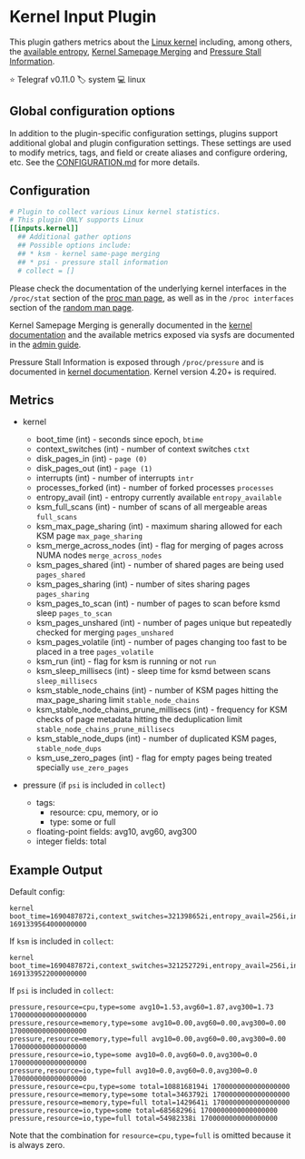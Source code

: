 # Kernel Input Plugin

This plugin gathers metrics about the [Linux kernel][kernel] including, among
others, the [available entropy][entropy], [Kernel Samepage Merging][ksm] and
[Pressure Stall Information][psi].

⭐ Telegraf v0.11.0
🏷️ system
💻 linux

[kernel]: https://kernel.org/
[entropy]: https://www.kernel.org/doc/html/latest/admin-guide/sysctl/kernel.html#random
[ksm]: https://www.kernel.org/doc/html/latest/mm/ksm.html
[psi]: https://www.kernel.org/doc/html/latest/accounting/psi.html

## Global configuration options <!-- @/docs/includes/plugin_config.md -->

In addition to the plugin-specific configuration settings, plugins support
additional global and plugin configuration settings. These settings are used to
modify metrics, tags, and field or create aliases and configure ordering, etc.
See the [CONFIGURATION.md][CONFIGURATION.md] for more details.

[CONFIGURATION.md]: ../../../docs/CONFIGURATION.md#plugins

## Configuration

```toml @sample.conf
# Plugin to collect various Linux kernel statistics.
# This plugin ONLY supports Linux
[[inputs.kernel]]
  ## Additional gather options
  ## Possible options include:
  ## * ksm - kernel same-page merging
  ## * psi - pressure stall information
  # collect = []
```

Please check the documentation of the underlying kernel interfaces in the
`/proc/stat` section of the [proc man page][man_proc], as well as in the
`/proc interfaces` section of the [random man page][man_random].

Kernel Samepage Merging is generally documented in the
[kernel documentation][ksm] and the available metrics exposed via sysfs
are documented in the [admin guide][ksm_admin].

Pressure Stall Information is exposed through `/proc/pressure` and is documented
in [kernel documentation][psi]. Kernel version 4.20+ is required.

[ksm_admin]: https://www.kernel.org/doc/html/latest/admin-guide/mm/ksm.html#ksm-daemon-sysfs-interface
[man_proc]: http://man7.org/linux/man-pages/man5/proc.5.html
[man_random]: https://man7.org/linux/man-pages/man4/random.4.html

## Metrics

- kernel
  - boot_time              (int) - seconds since epoch, `btime`
  - context_switches       (int) - number of context switches `ctxt`
  - disk_pages_in          (int) - `page (0)`
  - disk_pages_out         (int) - `page (1)`
  - interrupts             (int) - number of interrupts `intr`
  - processes_forked       (int) - number of forked processes `processes`
  - entropy_avail          (int) - entropy currently available `entropy_available`
  - ksm_full_scans         (int) - number of scans of all mergeable areas `full_scans`
  - ksm_max_page_sharing   (int) - maximum sharing allowed for each KSM page `max_page_sharing`
  - ksm_merge_across_nodes (int) - flag for merging of pages across NUMA nodes `merge_across_nodes`
  - ksm_pages_shared       (int) - number of shared pages are being used `pages_shared`
  - ksm_pages_sharing      (int) - number of sites sharing pages `pages_sharing`
  - ksm_pages_to_scan      (int) - number of pages to scan before ksmd  sleep `pages_to_scan`
  - ksm_pages_unshared     (int) - number of pages unique but repeatedly checked
                                   for merging `pages_unshared`
  - ksm_pages_volatile     (int) - number of pages changing too fast to be
                                   placed in a tree `pages_volatile`
  - ksm_run                (int) - flag for ksm is running or not `run`
  - ksm_sleep_millisecs    (int) - sleep time for ksmd between scans `sleep_millisecs`
  - ksm_stable_node_chains (int) - number of KSM pages hitting the
                                   max_page_sharing limit `stable_node_chains`
  - ksm_stable_node_chains_prune_millisecs (int) - frequency for KSM checks of
                                                   page metadata hitting the
                                                   deduplication limit `stable_node_chains_prune_millisecs`
  - ksm_stable_node_dups   (int) - number of duplicated KSM pages, `stable_node_dups`
  - ksm_use_zero_pages     (int) - flag for empty pages being treated specially
                                   `use_zero_pages`

- pressure (if `psi` is included in `collect`)
  - tags:
    - resource: cpu, memory, or io
    - type: some or full
  - floating-point fields: avg10, avg60, avg300
  - integer fields: total

## Example Output

Default config:

```text
kernel boot_time=1690487872i,context_switches=321398652i,entropy_avail=256i,interrupts=141868628i,processes_forked=946492i 1691339564000000000
```

If `ksm` is included in `collect`:

```text
kernel boot_time=1690487872i,context_switches=321252729i,entropy_avail=256i,interrupts=141783427i,ksm_full_scans=0i,ksm_max_page_sharing=256i,ksm_merge_across_nodes=1i,ksm_pages_shared=0i,ksm_pages_sharing=0i,ksm_pages_to_scan=100i,ksm_pages_unshared=0i,ksm_pages_volatile=0i,ksm_run=0i,ksm_sleep_millisecs=20i,ksm_stable_node_chains=0i,ksm_stable_node_chains_prune_millisecs=2000i,ksm_stable_node_dups=0i,ksm_use_zero_pages=0i,processes_forked=946467i 1691339522000000000
```

If `psi` is included in `collect`:

```text
pressure,resource=cpu,type=some avg10=1.53,avg60=1.87,avg300=1.73 1700000000000000000
pressure,resource=memory,type=some avg10=0.00,avg60=0.00,avg300=0.00 1700000000000000000
pressure,resource=memory,type=full avg10=0.00,avg60=0.00,avg300=0.00 1700000000000000000
pressure,resource=io,type=some avg10=0.0,avg60=0.0,avg300=0.0 1700000000000000000
pressure,resource=io,type=full avg10=0.0,avg60=0.0,avg300=0.0 1700000000000000000
pressure,resource=cpu,type=some total=1088168194i 1700000000000000000
pressure,resource=memory,type=some total=3463792i 1700000000000000000
pressure,resource=memory,type=full total=1429641i 1700000000000000000
pressure,resource=io,type=some total=68568296i 1700000000000000000
pressure,resource=io,type=full total=54982338i 1700000000000000000
```

Note that the combination for `resource=cpu,type=full` is omitted because it is
always zero.
